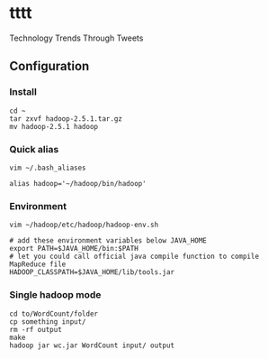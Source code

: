 tttt
====

Technology Trends Through Tweets

Configuration
-------------
### Install
    cd ~
    tar zxvf hadoop-2.5.1.tar.gz
    mv hadoop-2.5.1 hadoop

### Quick alias
    vim ~/.bash_aliases

    alias hadoop='~/hadoop/bin/hadoop'

### Environment
    vim ~/hadoop/etc/hadoop/hadoop-env.sh

    # add these environment variables below JAVA_HOME
    export PATH=$JAVA_HOME/bin:$PATH
    # let you could call official java compile function to compile MapReduce file
    HADOOP_CLASSPATH=$JAVA_HOME/lib/tools.jar

### Single hadoop mode
    cd to/WordCount/folder
    cp something input/
    rm -rf output
    make
    hadoop jar wc.jar WordCount input/ output
